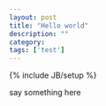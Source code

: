 ```yaml
---
layout: post
title: "Hello world"
description: ""
category: 
tags: ['test']
---
```

{% include JB/setup %}

say something here
